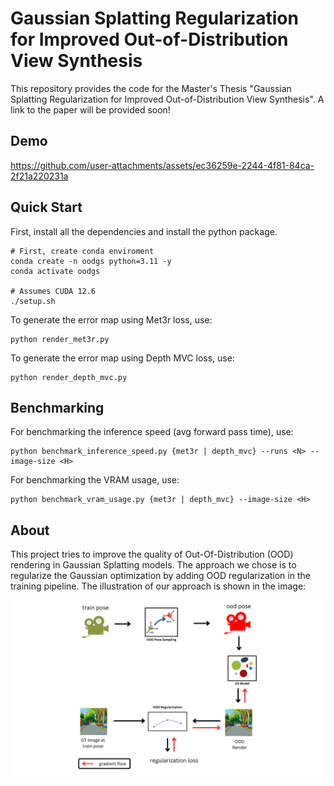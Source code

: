 # Gaussian Splatting Regularization for Improved Out-of-Distribution View Synthesis

This repository provides the code for the Master's Thesis "Gaussian Splatting Regularization for Improved
Out-of-Distribution View Synthesis". A link to the paper will be provided soon!

## Demo

https://github.com/user-attachments/assets/ec36259e-2244-4f81-84ca-2f21a220231a


## Quick Start

First, install all the dependencies and install the python package.

```
# First, create conda enviroment
conda create -n oodgs python=3.11 -y
conda activate oodgs

# Assumes CUDA 12.6
./setup.sh
```

To generate the error map using Met3r loss, use:
```
python render_met3r.py
```

To generate the error map using Depth MVC loss, use:
```
python render_depth_mvc.py
```

## Benchmarking

For benchmarking the inference speed (avg forward pass time), use:

```
python benchmark_inference_speed.py {met3r | depth_mvc} --runs <N> --image-size <H>
```

For benchmarking the VRAM usage, use:

```
python benchmark_vram_usage.py {met3r | depth_mvc} --image-size <H>
```

## About 

This project tries to improve the quality of Out-Of-Distribution (OOD) rendering in Gaussian Splatting models. The approach we chose is to regularize the Gaussian optimization by adding OOD regularization in the training pipeline. The illustration of our approach is shown in the image:

![Overall pipeline](media/ood_pipeline.png)
